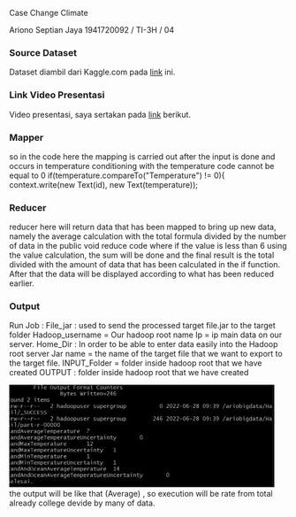  
Case Change Climate

Ariono Septian Jaya
1941720092 / TI-3H / 04

### Source Dataset
Dataset diambil dari Kaggle.com pada [link](https://www.kaggle.com/datasets/berkeleyearth/climate-change-earth-surface-temperature-data) ini.

### Link Video Presentasi
Video presentasi, saya sertakan pada [link](https://youtu.be/g4GF9WA7mu8) berikut.

### Mapper
so in the code here the mapping is carried out after the input is done and occurs in temperature conditioning with the temperature code cannot be equal to 0
if(temperature.compareTo("Temperature") != 0){
             context.write(new Text(id), new Text(temperature));

### Reducer 
reducer here will return data that has been mapped to bring up new data, namely the average calculation with the total formula divided by the number of data in the public void reduce code where if the value is less than 6 using the value calculation, the sum will be done and the final result is the total divided with the amount of data that has been calculated in the if function. After that the data will be displayed according to what has been reduced earlier.

### Output
Run Job : 
File_jar : used to send the processed target file.jar to the target folder
Hadoop_username = Our hadoop root name
Ip = ip main data on our server.
Home_Dir : In order to be able to enter data easily into the Hadoop root server
Jar name = the name of the target file that we want to export to the target file.
INPUT_Folder = folder inside hadoop root that we have created
OUTPUT : folder inside hadoop root that we have created

![img 2](SS/2.jpeg)
the output will be like that (Average) , so execution will be rate from total already college devide by many of data.

